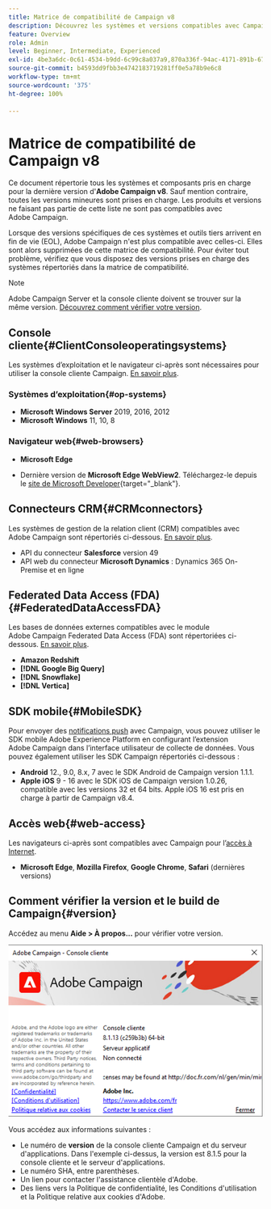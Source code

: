 ```yaml
---
title: Matrice de compatibilité de Campaign v8
description: Découvrez les systèmes et versions compatibles avec Campaign v8
feature: Overview
role: Admin
level: Beginner, Intermediate, Experienced
exl-id: 4be3a6dc-0c61-4534-b9dd-6c99c8a037a9,870a336f-94ac-4171-891b-67614feef6ef,bebdd930-c7f6-4629-a489-3c704b33f058,d493e613-eb61-43b1-9c6d-1bd881af0734
source-git-commit: b4593dd9fbb3e4742183719281ff0e5a78b9e6c8
workflow-type: tm+mt
source-wordcount: '375'
ht-degree: 100%

---
```


# Matrice de compatibilité de Campaign v8

Ce document répertorie tous les systèmes et composants pris en charge pour la dernière version d&#39;**Adobe Campaign v8**. Sauf mention contraire, toutes les versions mineures sont prises en charge. Les produits et versions ne faisant pas partie de cette liste ne sont pas compatibles avec Adobe Campaign.

Lorsque des versions spécifiques de ces systèmes et outils tiers arrivent en fin de vie (EOL), Adobe Campaign n&#39;est plus compatible avec celles-ci. Elles sont alors supprimées de cette matrice de compatibilité. Pour éviter tout problème, vérifiez que vous disposez des versions prises en charge des systèmes répertoriés dans la matrice de compatibilité.

>[!NOTE]
>
>Adobe Campaign Server et la console cliente doivent se trouver sur la même version. [Découvrez comment vérifier votre version](#version).

## Console cliente{#ClientConsoleoperatingsystems}

Les systèmes d’exploitation et le navigateur ci-après sont nécessaires pour utiliser la console cliente Campaign. [En savoir plus](connect.md).

### Systèmes d’exploitation{#op-systems}

* **Microsoft Windows Server** 2019, 2016, 2012
* **Microsoft Windows** 11, 10, 8

### Navigateur web{#web-browsers}

* **Microsoft Edge**

* Dernière version de **Microsoft Edge WebView2**. Téléchargez-le depuis le [site de Microsoft Developer](http://www.adobe.com/go/acc-ms-webview2-runtime-download_fr){target="_blank"}.

## Connecteurs CRM{#CRMconnectors}

Les systèmes de gestion de la relation client (CRM) compatibles avec Adobe Campaign sont répertoriés ci-dessous. [En savoir plus](../connect/crm.md).

* API du connecteur **Salesforce** version 49
* API web du connecteur **Microsoft Dynamics** : Dynamics 365 On-Premise et en ligne

## Federated Data Access (FDA){#FederatedDataAccessFDA}

Les bases de données externes compatibles avec le module Adobe Campaign Federated Data Access (FDA) sont répertoriées ci-dessous. [En savoir plus](../connect/fda.md).

* **Amazon Redshift**
* **[!DNL Google Big Query]**
* **[!DNL Snowflake]**
* **[!DNL Vertica]**

## SDK mobile{#MobileSDK}

Pour envoyer des [notifications push](../send/push.md) avec Campaign, vous pouvez utiliser le SDK mobile Adobe Experience Platform en configurant l’extension Adobe Campaign dans l’interface utilisateur de collecte de données. Vous pouvez également utiliser les SDK Campaign répertoriés ci-dessous :

* **Android** 12., 9.0, 8.x, 7 avec le SDK Android de Campaign version 1.1.1.
* **Apple iOS** 9 - 16 avec le SDK iOS de Campaign version 1.0.26, compatible avec les versions 32 et 64 bits. Apple iOS 16 est pris en charge à partir de Campaign v8.4.


## Accès web{#web-access}

Les navigateurs ci-après sont compatibles avec Campaign pour l’[accès à Internet](connect.md#web-access).

* **Microsoft Edge**, **Mozilla Firefox**, **Google Chrome**, **Safari** (dernières versions)

## Comment vérifier la version    et le build de Campaign{#version}

Accédez au menu **Aide > À propos...** pour vérifier votre version.

![](assets/ac-version.png)

Vous accédez aux informations suivantes :

* Le numéro de **version** de la console cliente Campaign et du serveur d&#39;applications. Dans l&#39;exemple ci-dessus, la version est 8.1.5 pour la console cliente et le serveur d&#39;applications.
* Le numéro SHA, entre parenthèses.
* Un lien pour contacter l&#39;assistance clientèle d&#39;Adobe.
* Des liens vers la Politique de confidentialité, les Conditions d&#39;utilisation et la Politique relative aux cookies d&#39;Adobe.
